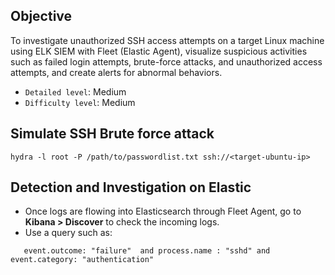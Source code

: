 ## Objective
To investigate unauthorized SSH access attempts on a target Linux machine using ELK SIEM with Fleet (Elastic Agent), visualize suspicious activities such as failed login attempts, brute-force attacks, and unauthorized access attempts, and create alerts for abnormal behaviors.

- `Detailed level`: Medium
- `Difficulty level`: Medium



## Simulate SSH Brute force attack
```
hydra -l root -P /path/to/passwordlist.txt ssh://<target-ubuntu-ip>
```

## Detection and Investigation on Elastic

- Once logs are flowing into Elasticsearch through Fleet Agent, go to **Kibana > Discover** to check the incoming logs.
- Use a query such as:
    
 ```
    event.outcome: "failure"  and process.name : "sshd" and event.category: "authentication" 
    
 ```
